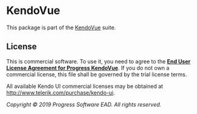 # KendoVue

This package is part of the [KendoVue](http://www.telerik.com/kendo-vue-ui/) suite.

## License

This is commercial software. To use it, you need to agree to the [**End User License Agreement for Progress KendoVue**](https://www.telerik.com/purchase/license-agreement/kendo-ui). If you do not own a commercial license, this file shall be governed by the trial license terms.

All available Kendo UI commercial licenses may be obtained at http://www.telerik.com/purchase/kendo-ui.

*Copyright © 2019 Progress Software EAD. All rights reserved.*
